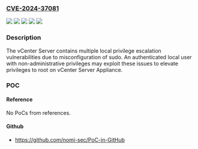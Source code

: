 ### [CVE-2024-37081](https://cve.mitre.org/cgi-bin/cvename.cgi?name=CVE-2024-37081)
![](https://img.shields.io/static/v1?label=Product&message=VMware%20Cloud%20Foundation&color=blue)
![](https://img.shields.io/static/v1?label=Product&message=VMware%20vCenter%20Server&color=blue)
![](https://img.shields.io/static/v1?label=Version&message=%3D%205.x%20&color=brighgreen)
![](https://img.shields.io/static/v1?label=Version&message=8.0%3C%208.0%20U2d%20&color=brighgreen)
![](https://img.shields.io/static/v1?label=Vulnerability&message=Local%20privilege%20escalation%20vulnerability&color=brighgreen)

### Description

The vCenter Server contains multiple local privilege escalation vulnerabilities due to misconfiguration of sudo. An authenticated local user with non-administrative privileges may exploit these issues to elevate privileges to root on vCenter Server Appliance.

### POC

#### Reference
No PoCs from references.

#### Github
- https://github.com/nomi-sec/PoC-in-GitHub

